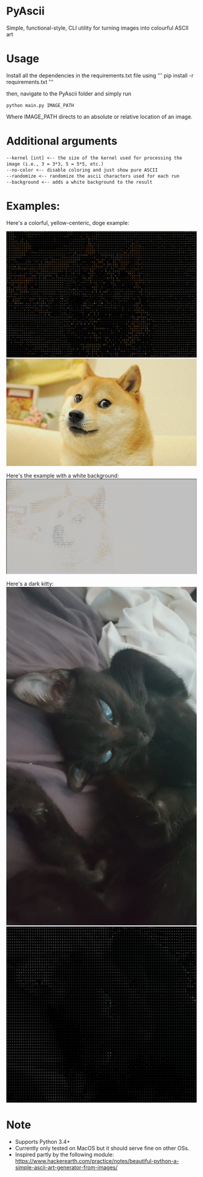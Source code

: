 # PyAscii
Simple, functional-style, CLI utility for turning images into colourful ASCII art

# Usage
Install all the dependencies in the requirements.txt file using 
'''
pip install -r requirements.txt
'''

then, navigate to the PyAscii folder and simply run
```
python main.py IMAGE_PATH
```
Where IMAGE_PATH directs to an absolute or relative location of an image. 



# Additional arguments
```
--kernel [int] <-- the size of the kernel used for processing the image (i.e., 3 = 3*3, 5 = 5*5, etc.)
--no-color <-- disable coloring and just show pure ASCII
--randomize <-- randomize the ascii characters used for each run
--background <-- adds a white background to the result
```

# Examples:
Here's a colorful, yellow-centeric, doge example:

![](images/doge_black.jpeg) ![](images/doge.jpg)

Here's the example with a white background:
![](images/doge_white.jpeg)

Here's a dark kitty:
![](images/ravi.jpeg) ![](images/ravi_back.jpeg)

# Note
- Supports Python 3.4+
- Currently only tested on MacOS but it should serve fine on other OSs.
- Inspired partly by the following module:
https://www.hackerearth.com/practice/notes/beautiful-python-a-simple-ascii-art-generator-from-images/
